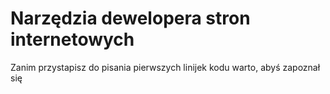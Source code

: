 # Narzędzia dewelopera stron internetowych

Zanim przystapisz do pisania pierwszych linijek kodu warto, abyś zapoznał się